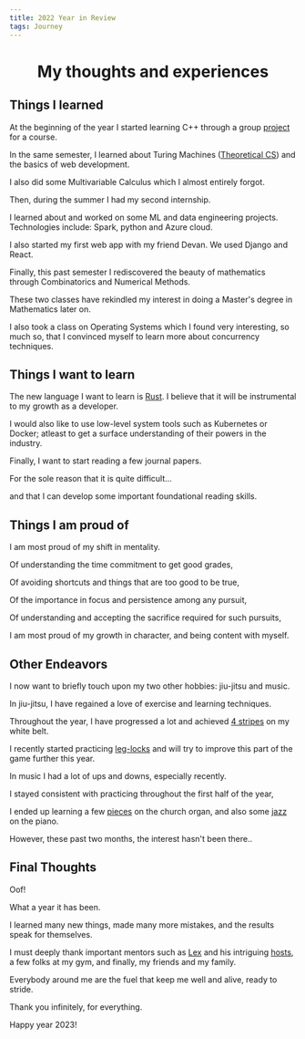 ```yaml
---
title: 2022 Year in Review
tags: Journey
---
```


<h1 align="center">
My thoughts and experiences
</h1>

<h2 id="things-learn">Things I learned</h2>

At the beginning of the year I started learning C++ through a group [project](https://github.com/Transurgeon/COMP_345_A1_v9) for a course. 

In the same semester, I learned about Turing Machines ([Theoretical CS](https://en.wikipedia.org/wiki/Theoretical_computer_science)) and the basics of web development.

I also did some Multivariable Calculus which I almost entirely forgot.

Then, during the summer I had my second internship.

I learned about and worked on some ML and data engineering projects. Technologies include: Spark, python and Azure cloud.

I also started my first web app with my friend Devan. We used Django and React.

Finally, this past semester I rediscovered the beauty of mathematics through Combinatorics and Numerical Methods.

These two classes have rekindled my interest in doing a Master's degree in Mathematics later on.

I also took a class on Operating Systems which I found very interesting, so much so, that I convinced myself to learn more about concurrency techniques.

<h2 id="things-want">Things I want to learn</h2>

The new language I want to learn is [Rust](https://doc.rust-lang.org/book/). I believe that it will be instrumental to my growth as a developer.

I would also like to use low-level system tools such as Kubernetes or Docker; 
atleast to get a surface understanding of their powers in the industry.

Finally, I want to start reading a few journal papers. 

For the sole reason that it is quite difficult...

and that I can develop some important foundational reading skills.

<h2 id="things-proud">Things I am proud of</h2>

I am most proud of my shift in mentality.

Of understanding the time commitment to get good grades, 

Of avoiding shortcuts and things that are too good to be true,

Of the importance in focus and persistence among any pursuit,

Of understanding and accepting the sacrifice required for such pursuits,

I am most proud of my growth in character, and being content with myself. 

<h2 id="other">Other Endeavors</h2>

I now want to briefly touch upon my two other hobbies: jiu-jitsu and music. 

In jiu-jitsu, I have regained a love of exercise and learning techniques.

Throughout the year, I have progressed a lot and achieved [4 stripes](https://en.wikipedia.org/wiki/Brazilian_jiu-jitsu_ranking_system) on my white belt.

I recently started practicing [leg-locks](https://en.wikipedia.org/wiki/Leglock) and will try to improve this part of the game further this year.

In music I had a lot of ups and downs, especially recently. 

I stayed consistent with practicing throughout the first half of the year,

I ended up learning a few [pieces](https://www.youtube.com/watch?v=Na5VT9Dmsg8) on the church organ, and also some [jazz](https://www.youtube.com/watch?v=R4aJWz0ysDk) on the piano. 

However, these past two months, the interest hasn't been there..

<h2 id="final">Final Thoughts</h2>

Oof!

What a year it has been. 

I learned many new things, made many more mistakes, and the results speak for themselves.

I must deeply thank important mentors such as [Lex](https://www.youtube.com/@lexfridman) and his intriguing [hosts](https://www.youtube.com/watch?v=yCd3CzGSte8), a few folks at my gym, and finally, my friends and my family.

Everybody around me are the fuel that keep me well and alive, ready to stride.

Thank you infinitely, for everything.

Happy year 2023!